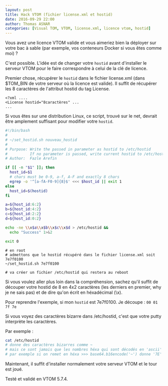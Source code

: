 ```yaml
---
layout: post
title: Hack VTOM (fichier license.xml et hostid)
date: 2016-09-29 22:00
author: Thomas ASNAR
categories: [Visual TOM, VTOM, license.xml, licence vtom, hostid]
---
```

Vous avez une licence VTOM valide et vous aimeriez bien la déployer sur votre bac à sable (par exemple, vos conteneurs Docker si vous êtes comme moi) ?

C'est possible. L'idée est de changer votre `hostid` avant d'installer le serveur VTOM pour le faire correspondre à celui de la clé de licence.

Premier chose, récupérer le `hostid` dans le fichier license.xml (dans $TOM_BIN de votre serveur où la licence est valide). Il suffit de récupérer les 8 caractères de l'attribut hostid du tag License.

```
<?xml ....
<License hostid="8caractères" ...
...
```

Si vous êtes sur une distribution Linux, ce script, trouvé sur le net, devrait être amplement suffisant pour modifier votre `hostid`.

```bash
#!/bin/bash
#
# ~/set_hostid.sh nouveau_hostid
#
# Purpose: Write the passed in parameter as hostid to /etc/hostid
#          If no parameter is passed, write current hostid to /etc/hostid
# Author:  Fazle Arefin

if [[ -n "$1" ]]; then
  host_id=$1
  # chars must be 0-9, a-f, A-F and exactly 8 chars
  egrep -o '^[a-fA-F0-9]{8}$' <<< $host_id || exit 1
else
  host_id=$(hostid)
fi

a=${host_id:6:2}
b=${host_id:4:2}
c=${host_id:2:2}
d=${host_id:0:2}

echo -ne \\x$a\\x$b\\x$c\\x$d > /etc/hostid &&
  echo "Success" 1>&2

exit 0
```

```
# en root
# admettons que le hostid récupéré dans le fichier license.xml soit 7e7f0100
~/set_hostid.sh 7e7f0100

# va créer un fichier /etc/hostid qui restera au reboot
```

Si vous voulez aller plus loin dans la compréhension, sachez qu'il suffit de découper votre hostid de 8 en 4x2 caractères (les derniers en premier, why je ne sais pas) et de dire qu'on écrit en héxadécimal (\x).

Pour reprendre l'exemple, si mon `hostid` est 7e7f0100. Je découpe : `00 01 7f 7e`

Si vous voyez des caractères bizarre dans /etc/hostid, c'est que votre putty interprète les caractères.

Par exemple :

```bash
cat /etc/hostid
# donne des caractères bizarres comme ~
# mais ce sont jamais que les nombres héxa qui sont décodés en 'ascii' (ou toute autre translation de votre outil, voir dans le menu de Window > Translation dans Putty par exemple)
# par exemple si on remet en héxa >>> base64.b16encode('~') donne '7E'
```

Maintenant, il suffit d'installer normalement votre serveur VTOM et le tour est joué.

Testé et validé en VTOM 5.7.4.

